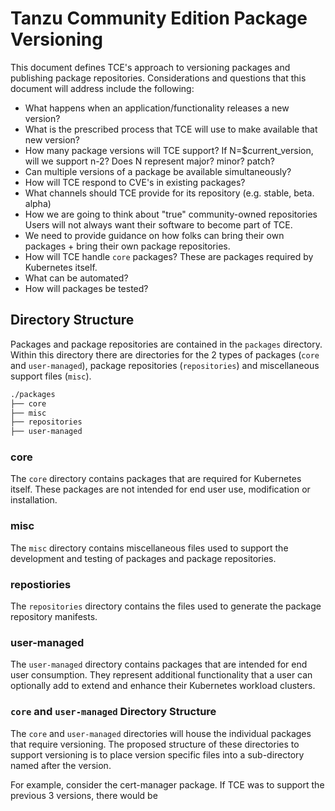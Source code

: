 # Tanzu Community Edition Package Versioning

This document defines TCE's approach to versioning packages and publishing package repositories. Considerations and questions that this document will address include the following:

* What happens when an application/functionality releases a new version?
* What is the prescribed process that TCE will use to make available that new version?
* How many package versions will TCE support?
  If N=$current_version, will we support n-2?
  Does N represent major? minor? patch?
* Can multiple versions of a package be available simultaneously?
* How will TCE respond to CVE's in existing packages?
* What channels should TCE provide for its repository (e.g. stable, beta. alpha)
* How we are going to think about "true" community-owned repositories
  Users will not always want their software to become part of TCE.
* We need to provide guidance on how folks can bring their own packages + bring their own package repositories.
* How will TCE handle `core` packages? These are packages required by Kubernetes itself.
* What can be automated?
* How will packages be tested?

## Directory Structure

Packages and package repositories are contained in the `packages` directory. Within this directory there are directories for the 2 types of packages (`core` and `user-managed`), package repositories (`repositories`) and miscellaneous support files (`misc`).

```txt
./packages
├── core
├── misc
├── repositories
├── user-managed
```

### core

The `core` directory contains packages that are required for Kubernetes itself. These packages are not intended for end user use, modification or installation.

### misc

The `misc` directory contains miscellaneous files used to support the development and testing of packages and package repositories.

### repostiories

The `repositories` directory contains the files used to generate the package repository manifests.

### user-managed

The `user-managed` directory contains packages that are intended for end user consumption. They represent additional functionality that a user can optionally add to extend and enhance their Kubernetes workload clusters.

### `core` and `user-managed` Directory Structure

The `core` and `user-managed` directories will house the individual packages that require versioning. The proposed structure of these directories to support versioning is to place version specific files into a sub-directory named after the version.

For example, consider the cert-manager package. If TCE was to support the previous 3 versions, there would be
